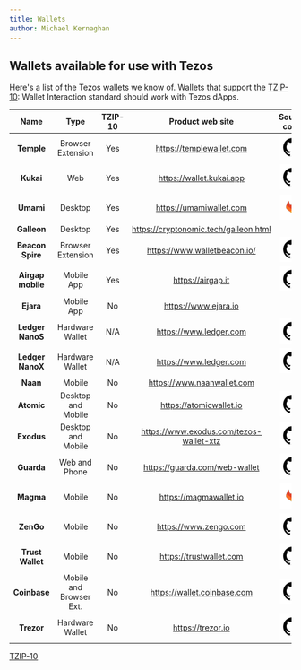 ```yaml
---
title: Wallets
author: Michael Kernaghan
---
```


## Wallets available for use with Tezos

Here's a list of the Tezos wallets we know of. Wallets that support the [TZIP-10](https://gitlab.com/tezos/tzip/-/blob/master/proposals/tzip-10/tzip-10.md): Wallet Interaction standard should work with Tezos dApps.

|       Name        |          Type           | TZIP-10 |            Product web site             |                                         Source code                                          |
| :---------------: | :---------------------: | :---------------------------------------------------------------------------------: | :-------------------------------------: | :------------------------------------------------------------------------------------------: |
|    **Temple**     |    Browser Extension    |                                         Yes                                         |        https://templewallet.com        | [![Github](images/github.png)](https://github.com/madfish-solutions/templewallet-extension/) |
|     **Kukai**     |           Web           |                                         Yes                                         |        https://wallet.kukai.app        |            [![Github](images/github.png)](https://github.com/kukai-wallet/kukai/)            |
|     **Umami**     |         Desktop         |                                         Yes                                         |        https://umamiwallet.com         |     [![Gitlab](images/gitlab.png)](https://gitlab.com/nomadic-labs/umami-wallet/umami/)      |
|    **Galleon**    |         Desktop         |                                         Yes                                         |  https://cryptonomic.tech/galleon.html  |                                                                                              |
| **Beacon Spire**  |    Browser Extension    |                                         Yes                                         |      https://www.walletbeacon.io/       |             [![Github](images/github.png)](https://github.com/airgap-it/spire/)              |
| **Airgap mobile** |       Mobile App        |                                         Yes                                         |            https://airgap.it            |         [![Github](images/github.png)](https://github.com/airgap-it/airgap-wallet/)          |
|   **Ejara**   |           Mobile App           |                                         No                                         |       https://www.ejara.io       |                              |
| **Ledger NanoS**  |     Hardware Wallet     |                                         N/A                                         |         https://www.ledger.com         |                 [![Github](images/github.png)](https://github.com/LedgerHQ/)                 |
| **Ledger NanoX**  |     Hardware Wallet     |                                         N/A                                         |         https://www.ledger.com         |                 [![Github](images/github.png)](https://github.com/LedgerHQ/)                 |
|     **Naan**      |         Mobile          |                                         No                                          |       https://www.naanwallet.com       |                                                                                              |
|    **Atomic**     |   Desktop and Mobile    |                                         No                                          |        https://atomicwallet.io         |               [![Github](images/github.png)](https://github.com/Atomicwallet/)               |
|    **Exodus**     |   Desktop and Mobile    |                                         No                                          | https://www.exodus.com/tezos-wallet-xtz |         [![Github](images/github.png)](https://github.com/ExodusMovement)          |
|    **Guarda**     |      Web and Phone      |                                         No                                          |     https://guarda.com/web-wallet      |                 [![Github](images/github.png)](https://github.com/guardaco/)                 |
|     **Magma**     |         Mobile          |                                         No                                          |         https://magmawallet.io         |       [![Gitlab](images/gitlab.png)](https://gitlab.com/camlcase-dev/magmawallet-ios/)       |
|     **ZenGo**     |         Mobile          |                                         No                                          |         https://www.zengo.com          |                 [![Github](images/github.png)](https://github.com/ZenGo-X/)                  |
| **Trust Wallet**  |         Mobile          |                                         No                                          |        https://trustwallet.com         |         [![Github](images/github.png)](https://github.com/trustwallet/wallet-core/)          |
|   **Coinbase**    | Mobile and Browser Ext. |                                         No                                          |      https://wallet.coinbase.com       |              [![Github](images/github.png)](https://github.com/CoinbaseWallet)               |
|    **Trezor**     |     Hardware Wallet     |                                         No                                          |           https://trezor.io            |                  [![Github](images/github.png)](https://github.com/trezor/)                  |

[TZIP-10](https://gitlab.com/tezos/tzip/-/blob/master/proposals/tzip-10/tzip-10.md)